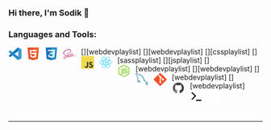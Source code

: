 ### Hi there, I'm Sodik 👋

### Languages and Tools:

[<img align="left" alt="Visual Studio Code" width="26px" src="./img/vscode.svg" style="padding-right:10px;" />][webdevplaylist]
[<img align="left" alt="HTML5" width="26px" src="./img/html5.svg" style="padding-right:10px;" />][webdevplaylist]
[<img align="left" alt="CSS3" width="26px" src="./img/css3.svg" style="padding-right:10px;" />][cssplaylist]
[<img align="left" alt="Sass" width="26px" src="./img/sass.svg" style="padding-right:10px;" />][sassplaylist]
[<img align="left" alt="JavaScript" width="26px" src="./img/javascript.svg" style="padding-right:10px;" />][jsplaylist]
[<img align="left" alt="React" width="26px" src="./img/react.svg" style="padding-right:10px;" />][webdevplaylist]
[<img align="left" alt="Node" width="26px" src="./img/node.svg" style="padding-right:10px;" />][webdevplaylist]
[<img align="left" alt="MySQL" width="26px" src="./img/mysql.svg" style="padding-right:10px;" />][webdevplaylist]
[<img align="left" alt="Git" width="26px" src="./img/git.svg" style="padding-right:10px;" />][webdevplaylist]
[<img align="left" alt="Github" width="26px" src="./img/github.svg" style="padding-right:10px;" />](https://github.com/tamddk)
[<img align="left" alt="Terminal" width="26px" src="./img/terminal-dark.svg" style="padding-right:10px;" />](https://github.com/tamddk#gh-dark-mode-only)
[<img align="left" alt="Terminal" width="26px" src="./img/terminal-light.svg" style="padding-right:10px;" />](https://github.com/tamddk#gh-light-mode-only)

<br />
<br />

---
